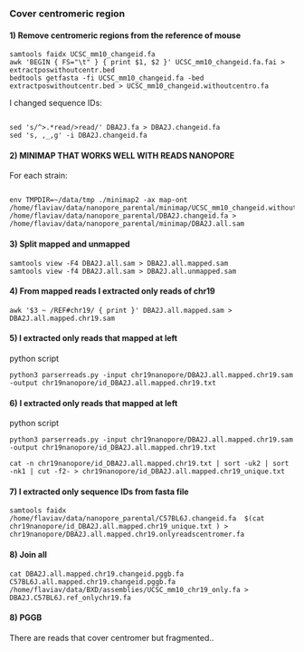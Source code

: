 ### Cover centromeric region



#### 1) Remove centromeric regions from the reference of mouse

```shell
samtools faidx UCSC_mm10_changeid.fa
awk 'BEGIN { FS="\t" } { print $1, $2 }' UCSC_mm10_changeid.fa.fai > extractposwithoutcentr.bed
bedtools getfasta -fi UCSC_mm10_changeid.fa -bed extractposwithoutcentr.bed > UCSC_mm10_changeid.withoutcentro.fa
```
I changed sequence IDs:

```shell

sed 's/^>.*read/>read/' DBA2J.fa > DBA2J.changeid.fa
sed 's, ,_,g' -i DBA2J.changeid.fa
```

#### 2) MINIMAP THAT WORKS WELL WITH READS NANOPORE

For each strain:


```shell

env TMPDIR=~/data/tmp ./minimap2 -ax map-ont /home/flaviav/data/nanopore_parental/minimap/UCSC_mm10_changeid.withoutcentro.fa /home/flaviav/data/nanopore_parental/DBA2J.changeid.fa > /home/flaviav/data/nanopore_parental/minimap/DBA2J.all.sam

```

####  3) Split mapped and unmapped


```shell
samtools view -F4 DBA2J.all.sam > DBA2J.all.mapped.sam
samtools view -f4 DBA2J.all.sam > DBA2J.all.unmapped.sam

```

####  4) From mapped reads I extracted only reads of chr19

```shell
awk '$3 ~ /REF#chr19/ { print }' DBA2J.all.mapped.sam > DBA2J.all.mapped.chr19.sam
```

#### 5) I extracted only reads that mapped at left

python script

```shell
python3 parserreads.py -input chr19nanopore/DBA2J.all.mapped.chr19.sam -output chr19nanopore/id_DBA2J.all.mapped.chr19.txt
```

#### 6) I extracted only reads that mapped at left

python script

```shell
python3 parserreads.py -input chr19nanopore/DBA2J.all.mapped.chr19.sam -output chr19nanopore/id_DBA2J.all.mapped.chr19.txt
```

```shell
cat -n chr19nanopore/id_DBA2J.all.mapped.chr19.txt | sort -uk2 | sort -nk1 | cut -f2- > chr19nanopore/id_DBA2J.all.mapped.chr19_unique.txt
```

#### 7) I extracted only sequence IDs from fasta file

```shell
samtools faidx /home/flaviav/data/nanopore_parental/C57BL6J.changeid.fa  $(cat chr19nanopore/id_DBA2J.all.mapped.chr19_unique.txt ) > chr19nanopore/DBA2J.all.mapped.chr19.onlyreadscentromer.fa
```

#### 8) Join all

```shell
cat DBA2J.all.mapped.chr19.changeid.pggb.fa C57BL6J.all.mapped.chr19.changeid.pggb.fa /home/flaviav/data/BXD/assemblies/UCSC_mm10_chr19_only.fa > DBA2J.C57BL6J.ref_onlychr19.fa
```
#### 8) PGGB
There are reads that cover centromer but fragmented..
